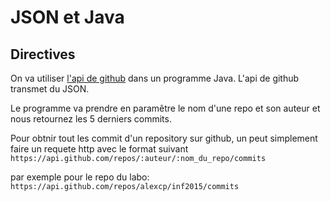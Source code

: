 # JSON et Java

## Directives

On va utiliser [l'api de github](http://developer.github.com/) dans un programme Java.
L'api de github transmet du JSON.

Le programme va prendre en paramêtre le nom d'une repo et son auteur et nous retournez les 5 derniers commits.

Pour obtnir tout les commit d'un repository sur github, un peut simplement faire un requete http avec le format suivant
`https://api.github.com/repos/:auteur/:nom_du_repo/commits`

par exemple pour le repo du labo:
`https://api.github.com/repos/alexcp/inf2015/commits`
